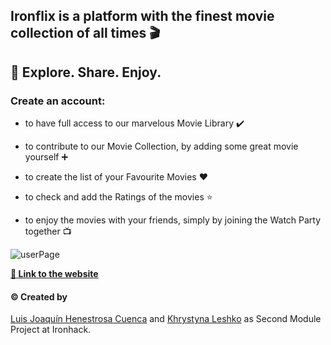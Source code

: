 ## Ironflix is a platform with the finest movie collection of all times :clapper:

## :popcorn: Explore. Share. Enjoy.

### Create an account:

- to have full access to our marvelous Movie Library :heavy_check_mark:

- to contribute to our Movie Collection, by adding some great movie yourself :heavy_plus_sign:

* to create the list of your Favourite Movies :heart:

* to check and add the Ratings of the movies :star:

* to enjoy the movies with your friends, simply by joining the Watch Party together :tv:

![userPage](./images/userPage.png)

**[:popcorn: Link to the website](https://iron-flix.herokuapp.com/)**

#### :copyright: Created by

[Luis Joaquín Henestrosa Cuenca](https://github.com/luisjhc)
and
[Khrystyna Leshko](https://github.com/KhrystynaLeshko)
as Second Module Project at Ironhack.

